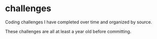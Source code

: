 # challenges

Coding challenges I have completed over time and organized by source.

These challenges are all at least a year old before committing.
